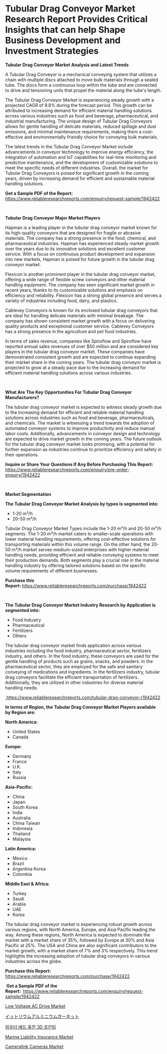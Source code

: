 <p><h1>Tubular Drag Conveyor Market Research Report Provides Critical Insights that can help Shape Business Development and Investment Strategies</h1></p><p><strong>Tubular Drag Conveyor Market Analysis and Latest Trends</strong></p>
<p><p>A Tubular Drag Conveyor is a mechanical conveying system that utilizes a chain with multiple discs attached to move bulk materials through a sealed tube. The discs form a continuous loop within the tube and are connected to drive and tensioning units that propel the material along the tube's length.</p><p>The Tubular Drag Conveyor Market is experiencing steady growth with a projected CAGR of 9.8% during the forecast period. This growth can be attributed to increasing demand for efficient material handling solutions across various industries such as food and beverage, pharmaceutical, and industrial manufacturing. The unique design of Tubular Drag Conveyors allows for gentle handling of delicate materials, reduced spillage and dust emissions, and minimal maintenance requirements, making them a cost-effective and environmentally friendly choice for conveying bulk materials.</p><p>The latest trends in the Tubular Drag Conveyor Market include advancements in conveyor technology to improve energy efficiency, the integration of automation and IoT capabilities for real-time monitoring and predictive maintenance, and the development of customizable solutions to meet the specific needs of different industries. Overall, the market for Tubular Drag Conveyors is poised for significant growth in the coming years, driven by increasing demand for efficient and sustainable material handling solutions.</p></p>
<p><strong>Get a Sample PDF of the Report:&nbsp;</strong> <a href="https://www.reliableresearchreports.com/enquiry/request-sample/1942422">https://www.reliableresearchreports.com/enquiry/request-sample/1942422</a></p>
<p>&nbsp;</p>
<p><strong>Tubular Drag Conveyor Major Market Players</strong></p>
<p><p>Hapman is a leading player in the tubular drag conveyor market known for its high-quality conveyors that are designed for fragile or abrasive materials. The company has a strong presence in the food, chemical, and pharmaceutical industries. Hapman has experienced steady market growth over the years due to its innovative solutions and excellent customer service. With a focus on continuous product development and expansion into new markets, Hapman is poised for future growth in the tubular drag conveyor market.</p><p>Flexicon is another prominent player in the tubular drag conveyor market, offering a wide range of flexible screw conveyors and other material handling equipment. The company has seen significant market growth in recent years, thanks to its customizable solutions and emphasis on efficiency and reliability. Flexicon has a strong global presence and serves a variety of industries including food, dairy, and plastics.</p><p>Cablevey Conveyors is known for its enclosed tubular drag conveyors that are ideal for handling delicate materials with minimal breakage. The company has shown consistent market growth with a focus on delivering quality products and exceptional customer service. Cablevey Conveyors has a strong presence in the agriculture and pet food industries.</p><p>In terms of sales revenue, companies like Spiroflow and Spiroflow have reported annual sales revenues of over $50 million and are considered key players in the tubular drag conveyor market. These companies have demonstrated consistent growth and are expected to continue expanding their market share in the coming years. The tubular drag conveyor market is projected to grow at a steady pace due to the increasing demand for efficient material handling solutions across various industries.</p></p>
<p>&nbsp;</p>
<p><strong>What Are The Key Opportunities For Tubular Drag Conveyor Manufacturers?</strong></p>
<p><p>The tubular drag conveyor market is expected to witness steady growth due to the increasing demand for efficient and reliable material handling solutions across industries such as food and beverage, pharmaceuticals, and chemicals. The market is witnessing a trend towards the adoption of automated conveyor systems to improve productivity and reduce manual labor costs. Additionally, advancements in conveyor design and technology are expected to drive market growth in the coming years. The future outlook for the tubular drag conveyor market looks promising, with a potential for further expansion as industries continue to prioritize efficiency and safety in their operations.</p></p>
<p><strong>Inquire or Share Your Questions If Any Before Purchasing This Report:</strong> <a href="https://www.reliableresearchreports.com/enquiry/pre-order-enquiry/1942422">https://www.reliableresearchreports.com/enquiry/pre-order-enquiry/1942422</a></p>
<p>&nbsp;</p>
<p><strong>Market Segmentation</strong></p>
<p><strong>The Tubular Drag Conveyor Market Analysis by types is segmented into:</strong></p>
<p><ul><li>1-20 m³/h</li><li>20-50 m³/h</li></ul></p>
<p><p>Tubular Drag Conveyor Market Types include the 1-20 m³/h and 20-50 m³/h segments. The 1-20 m³/h market caters to smaller-scale operations with lower material handling requirements, offering cost-effective solutions for transporting materials within this volume range. On the other hand, the 20-50 m³/h market serves medium-sized enterprises with higher material handling needs, providing efficient and reliable conveying systems to meet their production demands. Both segments play a crucial role in the material handling industry by offering tailored solutions based on the specific volume requirements of different businesses.</p></p>
<p><strong>Purchase this Report:&nbsp;</strong><a href="https://www.reliableresearchreports.com/purchase/1942422">https://www.reliableresearchreports.com/purchase/1942422</a></p>
<p>&nbsp;</p>
<p><strong>The Tubular Drag Conveyor Market Industry Research by Application is segmented into:</strong></p>
<p><ul><li>Food Industry</li><li>Pharmaceutical</li><li>Fertilizers</li><li>Others</li></ul></p>
<p><p>The tubular drag conveyor market finds application across various industries including the food industry, pharmaceutical sector, fertilizers industry, and others. In the food industry, these conveyors are used for the gentle handling of products such as grains, snacks, and powders. In the pharmaceutical sector, they are employed for the safe and sanitary conveying of medications and ingredients. In the fertilizers industry, tubular drag conveyors facilitate the efficient transportation of fertilizers. Additionally, they are utilized in other industries for diverse material handling needs.</p></p>
<p><a href="https://www.reliableresearchreports.com/tubular-drag-conveyor-r1942422">&nbsp;https://www.reliableresearchreports.com/tubular-drag-conveyor-r1942422</a></p>
<p><strong>In terms of Region, the Tubular Drag Conveyor Market Players available by Region are:</strong></p>
<p>
    <p> <strong> North America: </strong>
        <ul>
            <li>United States</li>
            <li>Canada</li>
        </ul>
        </p> 
    <p> <strong> Europe: </strong>
        <ul>
            <li>Germany</li>
            <li>France</li>
            <li>U.K.</li>
            <li>Italy</li>
            <li>Russia</li>
        </ul>
        </p> 
    <p> <strong> Asia-Pacific: </strong>
        <ul>
            <li>China</li>
            <li>Japan</li>
            <li>South Korea</li>
            <li>India</li>
            <li>Australia</li>
            <li>China Taiwan</li>
            <li>Indonesia</li>
            <li>Thailand</li>
            <li>Malaysia</li>
        </ul>
        </p> 
    <p> <strong> Latin America: </strong>
        <ul>
            <li>Mexico</li>
            <li>Brazil</li>
            <li>Argentina Korea</li>
            <li>Colombia</li>
        </ul>
        </p> 
    <p> <strong> Middle East & Africa: </strong>
        <ul>
            <li>Turkey</li>
            <li>Saudi</li>
            <li>Arabia</li>
            <li>UAE</li>
            <li>Korea</li>
        </ul>
    </p>
    </p>
<p><p>The tubular drag conveyor market is experiencing robust growth across various regions, with North America, Europe, and Asia Pacific leading the way. Among these regions, North America is expected to dominate the market with a market share of 35%, followed by Europe at 30% and Asia Pacific at 25%. The USA and China are also significant contributors to the market growth, with a market share of 7% and 3% respectively. This trend highlights the increasing adoption of tubular drag conveyors in various industries across the globe.</p></p>
<p><strong>Purchase this Report: </strong><a href="https://www.reliableresearchreports.com/purchase/1942422">https://www.reliableresearchreports.com/purchase/1942422</a></p>
<p>&nbsp;<strong>Get a Sample PDF of the Report:&nbsp;&nbsp;</strong><a href="https://www.reliableresearchreports.com/enquiry/request-sample/1942422">https://www.reliableresearchreports.com/enquiry/request-sample/1942422</a></p>
<p><strong></strong></p>
<p><p><a href="https://github.com/joannagoyvaerts/Market-Research-Report-List-2/blob/main/low-voltage-ac-drive-market.md">Low Voltage AC Drive Market</a></p><p><a href="https://github.com/EstelWisozk1/Market-Research-Report-List-1/blob/main/606484931287.md">イットリウムアルミニウムガーネット</a></p><p><a href="https://github.com/akzkkws047661437/Market-Research-Report-List-1/blob/main/196611228759.md">파우더 베드 퓨전 3D 프린팅</a></p><p><a href="https://www.linkedin.com/pulse/marine-liability-insurance-market-share-evolution-growth-trends-ofjnf?trackingId=nRf6ILTQRiECHi1jvkKnKg%3D%3D">Marine Liability Insurance Market</a></p><p><a href="https://www.linkedin.com/pulse/cameralink-cameras-market-furnishes-information-share-trends-oeyyf?trackingId=1WBhq8EA4vWmP8WAURMpgQ%3D%3D">Cameralink Cameras Market</a></p></p>